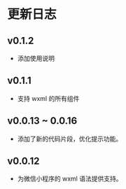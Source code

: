 # 更新日志

## v0.1.2

- 添加使用说明

## v0.1.1

- 支持 wxml 的所有组件

## v0.0.13 ~ 0.0.16

- 添加了新的代码片段，优化提示功能。

## v0.0.12

- 为微信小程序的 wxml 语法提供支持。
